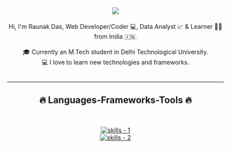 <!-- introduction -->
<h1 align="center">
  <a href="https://git.io/typing-svg">
    <img src="https://readme-typing-svg.herokuapp.com/?lines=Hi+There!+👋;+Myself+Raunak!;&center=true&size=30">
  </a>
</h1>


<!-- about me -->
<p align="center">
  Hi, I'm Raunak Das, Web Developer/Coder 💻, Data Analyst 📈 & Learner 👨‍💻  from India 🇮🇳.
  <br />
  <br />
  🎓 Currently an M.Tech student in Delhi Technological University.
  <br />
  💻 I love to learn new technologies and frameworks.
  <br />
  <br />
</p>

<hr />
<!-- skills -->
<h2 align="center">🔥 Languages-Frameworks-Tools 🔥</h2>
<br />
<p align="center">
  <a href="https://skillicons.dev">
      <!-- first row -->
      <picture>
          <source media="(prefers-color-scheme: dark)" srcset="https://skillicons.dev/icons?i=react%2Cnextjs%2Cts%2Cjavascript%2Chtml%2Ccss%2Cbootstrap%2Cvercel%2Cvscode%2Cc%2Ccpp%2Cmysql&theme=dark" />
<source media="(prefers-color-scheme: light), (prefers-color-scheme: no-preference)" srcset="https://skillicons.dev/icons?i=react%2Cnextjs%2Cts%2Cjavascript%2Chtml%2Ccss%2Cbootstrap%2Cvercel%2Cvscode%2Cc%2Ccpp%2Cmysql&theme=light" />
          <img src="https://skillicons.dev/icons?i=react%2Cnextjs%2Cts%2Cjavascript%2Chtml%2Ccss%2Cbootstrap%2Cvercel%2Cvscode%2Cc%2Ccpp%2Cmysql&theme=light" alt="skills - 1" />
        </picture>
          <br />
          <!-- second row -->
          <picture>
            <source media="(prefers-color-scheme: dark)" srcset="https://skillicons.dev/icons?i=ps%2Cpr&theme=dark" />
            <source media="(prefers-color-scheme: light), (prefers-color-scheme: no-preference)" srcset="https://skillicons.dev/icons?i=ps%2Cpr&theme=light" />
            <img src="https://skillicons.dev/icons?i=ps%2Cpr&theme=light" alt="skills - 2" />
        </picture>
  </a>
</p>
<br />
